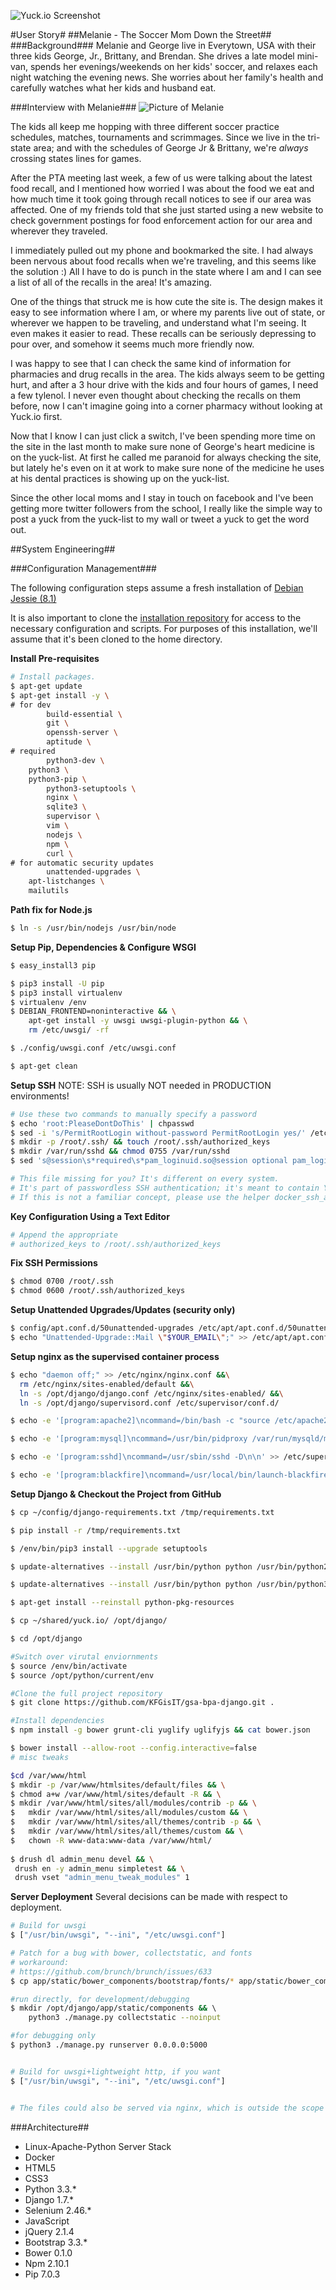 ![Yuck.io Screenshot](screenshot.png)

#User Story#
##Melanie - The Soccer Mom Down the Street##
###Background###
Melanie and George live in Everytown, USA with their three kids George, Jr., Brittany, and Brendan. She drives a late model mini-van, spends her evenings/weekends on her kids' soccer, and relaxes each night watching the evening news. She worries about her family's health and carefully watches what her kids and husband eat.

###Interview with Melanie###
![Picture of Melanie](https://s3.amazonaws.com/rapgenius/soccer-mom-sm.jpg "Meet Melanie")

The kids all keep me hopping with three different soccer practice schedules, matches, tournaments and scrimmages. 
Since we live in the tri-state area; and with the schedules of George Jr & Brittany, we're *always* crossing states lines for games. 

After the PTA meeting last week, a few of us were talking about the latest food recall, 
and I mentioned how worried I was about the food we eat and how much time it took going through recall notices to see if our area was affected. 
One of my friends told that she just started using a new website to check government postings for food enforcement action for our area and wherever they traveled.

I immediately pulled out my phone and bookmarked the site. 
I had always been nervous about food recalls when we're traveling, and this seems like the solution :)
All I have to do is punch in the state where I am and I can see a list of all of the recalls in the area! It's amazing.

One of the things that struck me is how cute the site is. 
The design makes it easy to see information where I am, or where my parents live out of state, or wherever we happen to be traveling, and understand what I'm seeing. 
It even makes it easier to read. 
These recalls can be seriously depressing to pour over, and somehow it seems much more friendly now.
 
I was happy to see that I can check the same kind of information for pharmacies and drug recalls in the area. 
The kids always seem to be getting hurt, and after a 3 hour drive with the kids and four hours of games, I need a few tylenol.
I never even thought about checking the recalls on them before, now I can't imagine going into a corner pharmacy without looking at Yuck.io first.

Now that I know I can just click a switch, I've been spending more time on the site in the last month to make sure none of George's heart medicine is on the yuck-list.
At first he called me paranoid for always checking the site, but lately he's even on it at work to make sure none of the medicine he uses at his dental practices is showing up on the yuck-list.

Since the other local moms and I stay in touch on facebook and I've been getting more twitter followers from the school, 
I really like the simple way to post a yuck from the yuck-list to my wall or tweet a yuck to get the word out.

##System Engineering##

###Configuration Management###

The following configuration steps assume a fresh installation of [Debian Jessie (8.1)](https://www.debian.org/releases/stable/)

It is also important to clone the [installation repository](https://github.com/KFGisIT/gsa-bpa-docker-ci-demo) for access to the necessary configuration and scripts. For purposes of this installation, we'll assume that it's been cloned to the home directory.

**Install Pre-requisites**

```bash
# Install packages.
$ apt-get update
$ apt-get install -y \
# for dev
        build-essential \
        git \
        openssh-server \
        aptitude \
# required
        python3-dev \
	python3 \
	python3-pip \
        python3-setuptools \
        nginx \
        sqlite3 \
        supervisor \
        vim \
        nodejs \
        npm \
        curl \
# for automatic security updates
        unattended-upgrades \
	apt-listchanges \
	mailutils 
```

**Path fix for Node.js**

```bash
$ ln -s /usr/bin/nodejs /usr/bin/node 
```
**Setup Pip, Dependencies & Configure WSGI**

```bash
$ easy_install3 pip

$ pip3 install -U pip
$ pip3 install virtualenv
$ virtualenv /env
$ DEBIAN_FRONTEND=noninteractive && \
    apt-get install -y uwsgi uwsgi-plugin-python && \
    rm /etc/uwsgi/ -rf

$ ./config/uwsgi.conf /etc/uwsgi.conf

$ apt-get clean
```

**Setup SSH**
NOTE: SSH is usually NOT needed in PRODUCTION environments!


```bash
# Use these two commands to manually specify a password
$ echo 'root:PleaseDontDoThis' | chpasswd
$ sed -i 's/PermitRootLogin without-password PermitRootLogin yes/' /etc/ssh/sshd_config
$ mkdir -p /root/.ssh/ && touch /root/.ssh/authorized_keys
$ mkdir /var/run/sshd && chmod 0755 /var/run/sshd
$ sed 's@session\s*required\s*pam_loginuid.so@session optional pam_loginuid.so@g' -i /etc/pam.d/sshd

# This file missing for you? It's different on every system. 
# It's part of passwordless SSH authentication; it's meant to contain YOUR public SSH key.  
# If this is not a familiar concept, please use the helper docker_ssh_auth script to help you generate the authorized_keys 
```
**Key Configuration Using a Text Editor**

```bash 
# Append the appropriate  
# authorized_keys to /root/.ssh/authorized_keys
```
**Fix SSH Permissions**

```bash
$ chmod 0700 /root/.ssh
$ chmod 0600 /root/.ssh/authorized_keys
```

**Setup Unattended Upgrades/Updates (security only)**

```bash
$ config/apt.conf.d/50unattended-upgrades /etc/apt/apt.conf.d/50unattended-upgrades
$ echo "Unattended-Upgrade::Mail \"$YOUR_EMAIL\";" >> /etc/apt/apt.conf.d/50unattended-upgrades
```

**Setup nginx as the supervised container process**

```bash
$ echo "daemon off;" >> /etc/nginx/nginx.conf &&\
  rm /etc/nginx/sites-enabled/default &&\
  ln -s /opt/django/django.conf /etc/nginx/sites-enabled/ &&\
  ln -s /opt/django/supervisord.conf /etc/supervisor/conf.d/

$ echo -e '[program:apache2]\ncommand=/bin/bash -c "source /etc/apache2/envvars && exec /usr/sbin/apache2 -DFOREGROUND"\nautorestart=true\n\n' >> /etc/supervisor/supervisord.conf

$ echo -e '[program:mysql]\ncommand=/usr/bin/pidproxy /var/run/mysqld/mysqld.pid /usr/sbin/mysqld\nautorestart=true\n\n' >> /etc/supervisor/supervisord.conf

$ echo -e '[program:sshd]\ncommand=/usr/sbin/sshd -D\n\n' >> /etc/supervisor/supervisord.conf

$ echo -e '[program:blackfire]\ncommand=/usr/local/bin/launch-blackfire\n\n' >> /etc/supervisor/supervisord.conf
```

**Setup Django & Checkout the Project from GitHub**

```bash
$ cp ~/config/django-requirements.txt /tmp/requirements.txt

$ pip install -r /tmp/requirements.txt

$ /env/bin/pip3 install --upgrade setuptools

$ update-alternatives --install /usr/bin/python python /usr/bin/python2.7 1

$ update-alternatives --install /usr/bin/python python /usr/bin/python3.4 2

$ apt-get install --reinstall python-pkg-resources

$ cp ~/shared/yuck.io/ /opt/django/

$ cd /opt/django

#Switch over virutal enviornments
$ source /env/bin/activate
$ source /opt/python/current/env

#Clone the full project repository
$ git clone https://github.com/KFGisIT/gsa-bpa-django.git .

#Install dependencies
$ npm install -g bower grunt-cli yuglify uglifyjs && cat bower.json 

$ bower install --allow-root --config.interactive=false
# misc tweaks

$cd /var/www/html
$ mkdir -p /var/www/htmlsites/default/files && \
$ chmod a+w /var/www/html/sites/default -R && \
$ mkdir /var/www/html/sites/all/modules/contrib -p && \
$	mkdir /var/www/html/sites/all/modules/custom && \
$	mkdir /var/www/html/sites/all/themes/contrib -p && \
$	mkdir /var/www/html/sites/all/themes/custom && \
$	chown -R www-data:www-data /var/www/html/
	
$ drush dl admin_menu devel && \
 drush en -y admin_menu simpletest && \
 drush vset "admin_menu_tweak_modules" 1
```
**Server Deployment**
Several decisions can be made with respect to deployment. 

```bash
# Build for uwsgi
$ ["/usr/bin/uwsgi", "--ini", "/etc/uwsgi.conf"]

# Patch for a bug with bower, collectstatic, and fonts
# workaround:
# https://github.com/brunch/brunch/issues/633 
$ cp app/static/bower_components/bootstrap/fonts/* app/static/bower_components/select2/docs/vendor/fonts

#run directly, for development/debugging
$ mkdir /opt/django/app/static/components && \ 
    python3 ./manage.py collectstatic --noinput 

#for debugging only
$ python3 ./manage.py runserver 0.0.0.0:5000


# Build for uwsgi+lightweight http, if you want 
$ ["/usr/bin/uwsgi", "--ini", "/etc/uwsgi.conf"]


# The files could also be served via nginx, which is outside the scope of this documentation
```

###Architecture##
*	Linux-Apache-Python Server Stack
*	Docker
*	HTML5
* 	CSS3
*	Python 3.3.*
*	Django 1.7.*
*	Selenium 2.46.*
*	JavaScript 
*	jQuery 2.1.4
* 	Bootstrap 3.3.*
* 	Bower 0.1.0
*	Npm 2.10.1
*	Pip 7.0.3

